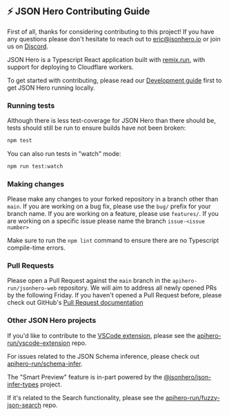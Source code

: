 ## ⚡️ JSON Hero Contributing Guide

First of all, thanks for considering contributing to this project! If you have any questions please don't hesitate to reach out to [eric@jsonhero.io](mailto:eric@jsonhero.io) or join us on [Discord](https://discord.gg/ZQq6Had5nP).

JSON Hero is a Typescript React application built with [remix.run](https://remix.run), with support for deploying to Cloudflare workers.

To get started with contributing, please read our [Development guide](https://github.com/apihero-run/jsonhero-web/blob/main/DEVELOPMENT.md) first to get JSON Hero running locally.

### Running tests

Although there is less test-coverage for JSON Hero than there should be, tests should still be run to ensure builds have not been broken:

```bash
npm test
```

You can also run tests in "watch" mode:

```bash
npm run test:watch
```

### Making changes

Please make any changes to your forked repository in a branch other than `main`. If you are working on a bug fix, please use the `bug/` prefix for your branch name. If you are working on a feature, please use `features/`. If you are working on a specific issue please name the branch `issue-<issue number>`

Make sure to run the `npm lint` command to ensure there are no Typescript compile-time errors.

### Pull Requests

Please open a Pull Request against the `main` branch in the `apihero-run/jsonhero-web` repository. We will aim to address all newly opened PRs by the following Friday. If you haven't opened a Pull Request before, please check out GitHub's [Pull Request documentation](https://docs.github.com/en/pull-requests/collaborating-with-pull-requests)

### Other JSON Hero projects

If you'd like to contribute to the [VSCode extension](https://marketplace.visualstudio.com/items?itemName=JSONHero.jsonhero-vscode), please see the [apihero-run/vscode-extension](https://github.com/apihero-run/vscode-extension) repo.

For issues related to the JSON Schema inference, please check out [apihero-run/schema-infer](https://github.com/apihero-run/schema-infer).

The "Smart Preview" feature is in-part powered by the [@jsonhero/json-infer-types](https://github.com/apihero-run/json-infer-types) project.

If it's related to the Search functionality, please see the [apihero-run/fuzzy-json-search](https://github.com/apihero-run/fuzzy-json-search) repo.

